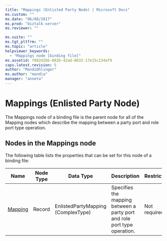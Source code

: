 ```yaml
---
title: "Mappings (Enlisted Party Node) | Microsoft Docs"
ms.custom: ""
ms.date: "06/08/2017"
ms.prod: "biztalk-server"
ms.reviewer: ""

ms.suite: ""
ms.tgt_pltfrm: ""
ms.topic: "article"
helpviewer_keywords: 
  - "Mappings node [binding file]"
ms.assetid: f082d2bb-082b-42ad-8832-17e15c134af9
caps.latest.revision: 5
author: "MandiOhlinger"
ms.author: "mandia"
manager: "anneta"
---
```

# Mappings (Enlisted Party Node)
The Mappings node of a binding file is the parent node for all of the Mapping nodes which describe the mapping between a party port and role port type operation.  

## Nodes in the Mappings node  
 The following table lists the properties that can be set for this node of a binding file:  


|            <strong>Name</strong>            | <strong>Node Type</strong> |     <strong>Data Type</strong>     |                       <strong>Description</strong>                       | <strong>Restrictions</strong> | <strong>Comments</strong> |
|---------------------------------------------|----------------------------|------------------------------------|--------------------------------------------------------------------------|-------------------------------|---------------------------|
| [Mapping](../core/mapping-mappings-node.md) |           Record           | EnlistedPartyMapping (ComplexType) | Specifies the mapping between a party port and role port type operation. |         Not required          |    Default value: none    |

